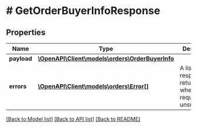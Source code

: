 # # GetOrderBuyerInfoResponse

## Properties

Name | Type | Description | Notes
------------ | ------------- | ------------- | -------------
**payload** | [**\OpenAPI\Client\models\orders\OrderBuyerInfo**](OrderBuyerInfo.md) |  | [optional]
**errors** | [**\OpenAPI\Client\models\orders\Error[]**](Error.md) | A list of error responses returned when a request is unsuccessful. | [optional]

[[Back to Model list]](../../README.md#models) [[Back to API list]](../../README.md#endpoints) [[Back to README]](../../README.md)
